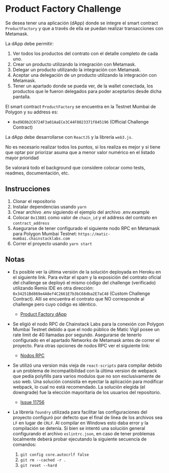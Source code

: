 # Product Factory Challenge

Se desea tener una aplicación (dApp) donde se integre el smart contract `ProductFactory` y que a través de ella se puedan realizar transacciones con Metamask.

La dApp debe permitir:

1. Ver todos los productos del contrato con el detalle completo de cada uno.
2. Crear un producto utilizando la integración con Metamask.
3. Delegar un producto utilizando la integración con Metamask.
4. Aceptar una delegación de un producto utilizando la integración con Metamask.
5. Tener un apartado donde se pueda ver, de la wallet conectada, los productos que le fueron delegados para poder aceptarlos desde dicha pantalla.

El smart contract `ProductFactory` se encuentra en la Testnet Mumbai de Polygon y su address es:

  - `0xd9E0b2C0724F3a01AaECe3C44F8023371f845196` (Official Challenge Contract)

La dApp debe desarrollarse con `ReactJS` y la librería `web3.js`.

No es necesario realizar todos los puntos, si los realiza es mejor y si tiene que optar por priorizar asuma que a menor valor numérico en el listado mayor prioridad

Se valorará todo el background que considere colocar como tests, readmes, documentación, etc.

## Instrucciones

1. Clonar el repositorio
2. Instalar dependencias usando `yarn`
3. Crear archivo .env siguiendo el ejemplo del archivo .env.example
4. Colocar `0x13881` como valor de `chain_id` y el address del contrato en `contract_address`
5. Asegurarse de tener configurado el siguiente nodo RPC en Metamask para Polygon Mumbai Testnet: `https://matic-mumbai.chainstacklabs.com`
6. Correr el proyecto usando `yarn start`

## Notas

- Es posible ver la última versión de la solución deployada en Heroku en el siguiente link. Para evitar el spam y la exposición del contrato oficial del challenge se deployó el mismo código del challenge (verificado) utilizando Remix IDE en otra dirección: `0x34251Bd869e4A8ef4C2661E7b3bC68dba2E7aC48` (Custom Challenge Contract). Allí se encuentra el contrato que NO corresponde al challenge pero cuyo código es idéntico.

  - [Product Factory dApp](https://product-factory.herokuapp.com/)

- Se eligió el nodo RPC de Chainstack Labs para la conexión con Polygon Mumbai Testnet debido a que el nodo público de Matic Vigil posee un rate limit de 40 llamadas por segundo. Asegurarse de tenerlo configurado en el apartado Networks de Metamask antes de correr el proyecto. Para otras opciones de nodos RPC ver el siguiente link:

  - [Nodos RPC](https://docs.superfluid.finance/superfluid/protocol-developers/networks/polygon-network-matic)

- Se utilizó una version más vieja de `react-scripts` para compilar debido a un problema de incompatibilidad con la última version de webpack que pedía polyfills para varios modulos que no son exclusivamente de uso web. Una solución consistía en eyectar la aplicación para modificar webpack, lo cual no está recomendado. La solución elegida (el downgrade) fue la elección mayoritaria de los usuarios del repositorio.

  - [Issue 11756](https://github.com/facebook/create-react-app/issues/11756)

- La librería `foundry` utilizada para facilitar las configuraciones del proyecto configuró por defecto que el final de línea de los archivos sea `LF` en lugar de `CRLF`. Al compilar en Windows esto daba error y la compilación se detenía. Si bien se intentó una solución general configurando el archivo `eslintrc.json`, en caso de tener problemas localmente deberá probar ejecutando la siguiente secuencia de comandos:

  1. `git config core.autocrlf false`
  2. `git rm --cached -r .`
  3. `git reset --hard`